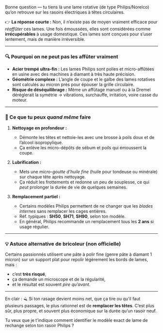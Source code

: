 



Bonne question — tu tiens là une lame rotative (de type Philips/Norelco) qu’on retrouve sur les rasoirs électriques à têtes circulaires.

👉 **La réponse courte :**
Non, il n’existe pas de moyen vraiment efficace pour *réaffûter* ces lames. Une fois émoussées, elles sont considérées comme **irrécupérables** à usage domestique. Ces lames sont conçues pour s’user lentement, mais de manière irréversible.

---

### 🔍 Pourquoi on ne peut pas les affûter vraiment

* **Acier trempé ultra-fin :** Les lames Philips sont polies et micro-affûtées en usine avec des machines à diamant à très haute précision.
* **Géométrie complexe :** L’angle de coupe et le galbe des lames rotatives sont calculés au micron près pour épouser la grille circulaire.
* **Risque de déséquilibrage :** Même un affûtage manuel ou à la Dremel déréglerait la symétrie → vibrations, surchauffe, irritation, voire casse du moteur.

---

### 🔧 Ce que tu peux *quand même* faire

1. **Nettoyage en profondeur :**

   * Démonte les têtes et nettoie-les avec une brosse à poils doux et de l’alcool isopropylique.
   * Ça enlève les micro-dépôts de sébum et poils qui émoussent la coupe.

2. **Lubrification :**

   * Mets une *micro-goutte d’huile fine* (huile pour tondeuse ou minérale) sur chaque tête après nettoyage.
   * Ça réduit les frottements et redonne un peu de souplesse, ce qui *peut* prolonger la durée de vie de quelques semaines.

3. **Remplacement partiel :**

   * Certains modèles Philips permettent de ne changer que les *blades internes* sans remplacer les cages entières.
   * Réf. typiques : **SH50**, **SH71**, **SH90**, selon ton modèle.
   * En général, Philips recommande un remplacement tous les **2 ans** si usage régulier.

---

### 💡 Astuce alternative de bricoleur (non officielle)

Certains passionnés utilisent une pâte à polir fine (genre pâte à diamant 1 micron) sur un support plat pour repolir légèrement les bords de lames, mais :

* c’est **très risqué**,
* ça demande un microscope et de la régularité,
* et le résultat est souvent *pire qu’avant*.

---

En clair :
🪒 Si ton rasage devient moins net, que ça tire ou qu’il faut plusieurs passages, le plus rationnel est de **remplacer les têtes**.
C’est plus sûr, plus propre, et souvent plus économique sur la durée qu’un rasoir neuf.

Tu veux que je t’indique comment identifier le modèle exact de lame de rechange selon ton rasoir Philips ?